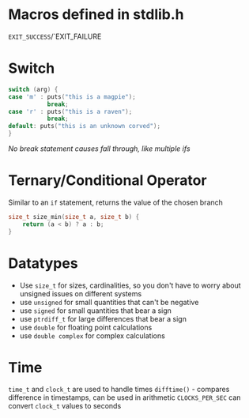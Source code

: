 # Macros defined in stdlib.h
`EXIT_SUCCESS`/`EXIT_FAILURE

# Switch
```C
switch (arg) {
case 'm' : puts("this is a magpie");
           break;
case 'r' : puts("this is a raven");
	       break;
default: puts("this is an unknown corved");
}
```
*No break statement causes fall through, like multiple ifs*

# Ternary/Conditional Operator
Similar to an `if` statement, returns the value of the chosen branch
```C
size_t size_min(size_t a, size_t b) {
	return (a < b) ? a : b;
}
```

# Datatypes
- Use `size_t` for sizes, cardinalities, so you don't have to worry about unsigned issues on different systems
- use `unsigned` for small quantities that can't be negative
- use `signed` for small quantities that bear a sign
- use `ptrdiff_t` for large differences that bear a sign
- use `double` for floating point calculations
- use `double complex` for complex calculations

# Time
`time_t` and `clock_t` are used to handle times
`difftime()` - compares difference in timestamps, can be used in arithmetic
`CLOCKS_PER_SEC` can convert `clock_t` values to seconds